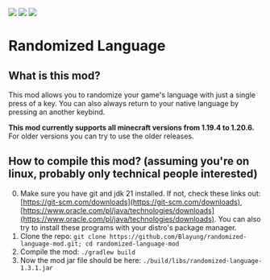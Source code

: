 [![](https://cdn.jsdelivr.net/npm/@intergrav/devins-badges@3/assets/cozy/requires/fabric-api_vector.svg)](https://modrinth.com/mod/fabric-api) [![](https://cdn.jsdelivr.net/npm/@intergrav/devins-badges@3/assets/cozy/available/github_vector.svg)](https://github.com/Blayung/randomized-language-mod) ![](https://cdn.jsdelivr.net/npm/@intergrav/devins-badges@3/assets/cozy/unsupported/forge_vector.svg)

# Randomized Language

## What is this mod?
This mod allows you to randomize your game's language with just a single press of a key. You can also always return to your native language by pressing an another keybind.  
  
**This mod currently supports all minecraft versions from 1.19.4 to 1.20.6.**  
For older versions you can try to use the older releases.

## How to compile this mod? (assuming you're on linux, probably only technical people interested)
0. Make sure you have git and jdk 21 installed. If not, check these links out: [https://git-scm.com/downloads](https://git-scm.com/downloads), [https://www.oracle.com/pl/java/technologies/downloads](https://www.oracle.com/pl/java/technologies/downloads). You can also try to install these programs with your distro's package manager.
1. Clone the repo: `git clone https://github.com/Blayung/randomized-language-mod.git; cd randomized-language-mod`
2. Compile the mod: `./gradlew build`
3. Now the mod jar file should be here: `./build/libs/randomized-language-1.3.1.jar`
